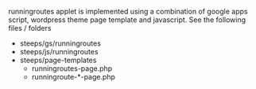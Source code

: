 runningroutes applet is implemented using a combination of google apps script, wordpress theme page template and javascript. See the following files / folders

* steeps/gs/runningroutes
* steeps/js/runningroutes
* steeps/page-templates
  * runningroutes-page.php
  * runningroute-*-page.php
